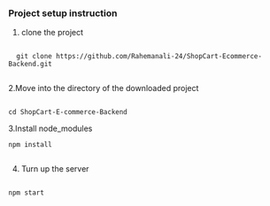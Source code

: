 ### Project setup instruction


1. clone the project 

```

  git clone https://github.com/Rahemanali-24/ShopCart-Ecommerce-Backend.git


```


2.Move into the directory of the downloaded project


```

cd ShopCart-E-commerce-Backend

```


3.Install node_modules

```
npm install


```


4. Turn up the server 

```

npm start

```